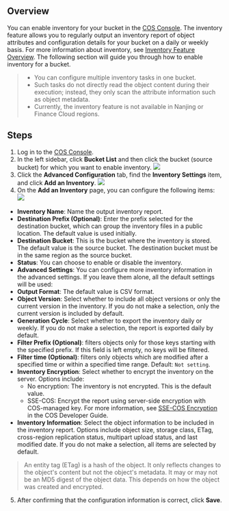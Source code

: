 ## Overview

You can enable inventory for your bucket in the [COS Console](https://console.cloud.tencent.com/cos5). The inventory feature allows you to regularly output an inventory report of object attributes and configuration details for your bucket on a daily or weekly basis. For more information about inventory, see [Inventory Feature Overview](https://intl.cloud.tencent.com/document/product/436/30622). The following section will guide you through how to enable inventory for a bucket.

> - You can configure multiple inventory tasks in one bucket.
> - Such tasks do not directly read the object content during their execution; instead, they only scan the attribute information such as object metadata.
> - Currently, the inventory feature is not available in Nanjing or Finance Cloud regions.

## Steps

1. Log in to the [COS Console](https://console.cloud.tencent.com/cos5).
2. In the left sidebar, click **Bucket List** and then click the bucket (source bucket) for which you want to enable inventory.
![](https://main.qcloudimg.com/raw/9531d534a55a9f9665c52bdc384c7ba1.png)
3. Click the **Advanced Configuration** tab, find the **Inventory Settings** item, and click **Add an Inventory**.
![](https://main.qcloudimg.com/raw/f38999a30e04fb3da8c765517fd42668.png)
4. On the **Add an Inventory** page, you can configure the following items:
![](https://main.qcloudimg.com/raw/6669721856e7a2d7ae6e0477b5c739c9.png)
 - **Inventory Name**: Name the output inventory report.
 - **Destination Prefix (Optional)**: Enter the prefix selected for the destination bucket, which can group the inventory files in a public location. The default value is used initially.
 - **Destination Bucket**: This is the bucket where the inventory is stored. The default value is the source bucket. The destination bucket must be in the same region as the source bucket.
 - **Status**: You can choose to enable or disable the inventory.
 - **Advanced Settings**: You can configure more inventory information in the advanced settings. If you leave them alone, all the default settings will be used:
 - **Output Format**: The default value is CSV format.
 - **Object Version**: Select whether to include all object versions or only the current version in the inventory. If you do not make a selection, only the current version is included by default.
 - **Generation Cycle**: Select whether to export the inventory daily or weekly. If you do not make a selection, the report is exported daily by default.
 - **Filter Prefix (Optional)**: filters objects only for those keys starting with the specified prefix. If this field is left empty, no keys will be filtered.
 - **Filter time (Optional)**: filters only objects which are modified after a specified time or within a specified time range. Default: `Not setting`.
 - **Inventory Encryption**: Select whether to encrypt the inventory on the server. Options include:
    - No encryption: The inventory is not encrypted. This is the default value.
    - SSE-COS: Encrypt the report using server-side encryption with COS-managed key. For more information, see [SSE-COS Encryption](https://intl.cloud.tencent.com/document/product/436/18145) in the COS Developer Guide.
 - **Inventory Information**: Select the object information to be included in the inventory report. Options include object size, storage class, ETag, cross-region replication status, multipart upload status, and last modified date. If you do not make a selection, all items are selected by default.
> An entity tag (ETag) is a hash of the object. It only reflects changes to the object's content but not the object's metadata. It may or may not be an MD5 digest of the object data. This depends on how the object was created and encrypted.
5. After confirming that the configuration information is correct, click **Save**.

